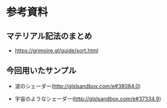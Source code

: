 # 参考資料

## マテリアル記法のまとめ

* https://grimoire.gl/guide/sort.html

## 今回用いたサンプル

* 波のシェーダー(http://glslsandbox.com/e#38084.0)

* 宇宙のようなシェーダー(http://glslsandbox.com/e#37334.9)
